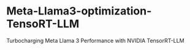 # Meta-Llama3-optimization-TensoRT-LLM
Turbocharging Meta Llama 3 Performance with NVIDIA TensorRT-LLM
